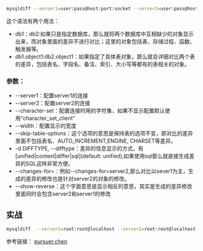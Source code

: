 ```bash
mysqldiff --server1=user:pass@host:port:socket --server2=user:pass@host:port:socket db1.object1:db2.object1 db3:db4
```

这个语法有两个用法：

 - db1：db2:如果只是指定数据库，那么就将两个数据库中互相缺少的对象显示出来，而对象里面的差异不进行对比；这里的对象包括表、存储过程、函数、触发器等。
 - db1.object1:db2.object1：如果指定了具体表对象，那么就会详细对比两个表的差异，包括表名、字段名、备注、索引、大小写等都有的表相关的对象。

### 参数：

 - --server1：配置server1的连接
 - --server2：配置server2的连接
 - --character-set：配置连接时用的字符集，如果不显示配置默认使用“character_set_client”
 - --width：配置显示的宽度
 - --skip-table-options：这个选项的意思是保持表的选项不变，即对比的差异里面不包括表名、AUTO_INCREMENT,ENGINE, CHARSET等差异。
 - -d DIFFTYPE, --difftype：差异的信息显示的方式，有[unified|context|differ|sql](default: unified),如果使用sql那么就直接生成差异的SQL这样非常方便。
 - --changes-for=：例如--changes-for=server2,那么对比以sever1为主，生成的差异的修改也是针对server2的对象的修改。
 - --show-reverse：这个字面意思是显示相反的意思，其实是生成的差异修改里面同时会包含server2和server1的修改

## 实战
```bash
mysqldiff  --server1=root:root@localhost --server2=root:root@localhost --changes-for=server2   --show-reverse   --difftype=sql study.test1:study.test2
```
参考链接：
[pursuer.chen](https://www.cnblogs.com/chenmh/p/5447205.html)
